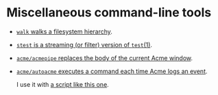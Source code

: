 Miscellaneous command-line tools
================================

*	[`walk` walks a filesystem hierarchy][walk].

*	[`stest` is a streaming (or filter) version of `test`(1)][stest].

*	[`acme/acmepipe` replaces the body of the current Acme window][acmepipe].

*	[`acme/autoacme` executes a command each time Acme logs an event][autoacme].

	I use it with [a script like this one][on-acme-event].

[walk]: https://godoc.org/github.com/mkhl/cmd/walk
[stest]: https://godoc.org/github.com/mkhl/cmd/stest
[acmepipe]: https://godoc.org/github.com/mkhl/cmd/acme/acmepipe
[autoacme]: https://godoc.org/github.com/mkhl/cmd/acme/autoacme
[on-acme-event]: https://gist.github.com/mkhl/69e2be41bfeccb368b52818ebd7f535b#file-on-acme-event
